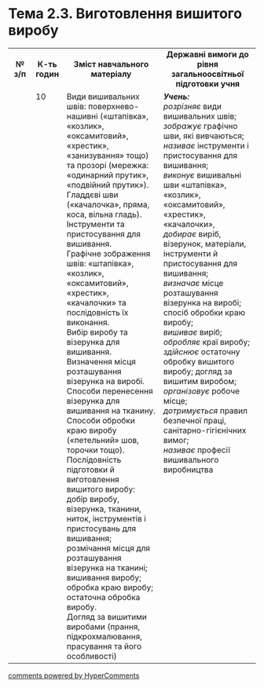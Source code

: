 <div id="hypercomments_widget" class="js-hypercomments-widget invisible"></div>

# Тема 2.3.  Виготовлення вишитого виробу


<table>
  <tr>
    <td width="10%" align="center"><b>№ з/п</b></td>
    <td width="10%" align="center"><b>К-ть годин</b></td>
    <td width="40%" align="center"><b>Зміст навчального матеріалу</b></td>
    <td width="40%" align="center"><b>Державні вимоги до рівня загальноосвітньої підготовки учня</b></td>
  </tr>
  <tr>
<td width="10%" style="vertical-align:top !important;"></td>
<td width="10%" style="vertical-align:top !important;">10</td>
    <td width="40%" style="vertical-align:top !important;">
Види вишивальних швів:  поверхнево-нашивні («штапівка», «козлик», «оксамитовий»,  «хрестик», «занизування» тощо) та прозорі (мережка: «одинарний прутик», «подвійний прутик»).  Гладдєві шви («качалочка», пряма, коса, вільна  гладь).<br> 
Інструменти та пристосування для вишивання.<br>
Графічне зображення швів: «штапівка», «козлик», «оксамитовий», «хрестик», «качалочки»  та послідовність їх виконання.<br>
Вибір виробу та візерунка для вишивання. <br>
Визначення місця розташування візерунка на виробі. <br>
Способи перенесення візерунка для вишивання на тканину. <br>
Способи обробки краю виробу («петельний» шов, торочки тощо).<br>
Послідовність підготовки й виготовлення вишитого виробу:   добір виробу, візерунка, тканини, ниток, інструментів і пристосувань для вишивання; розмічання місця для розташування  візерунка на тканині; вишивання виробу; обробка краю виробу; остаточна обробка виробу. <br>
Догляд за вишитими виробами (прання, підкрохмалювання, прасування та його особливості)
</td>
    <td width="40%" style="vertical-align:top !important;">
<i><b>Учень:</b></i><br>
<i>розрізняє</i> види вишивальних швів;<br>
<i>зображує</i> графічно шви, які вивчаються;<br>
<i>називає</i> інструменти і пристосування для вишивання;<br>
<i>виконує</i> вишивальні шви «штапівка», «козлик», «оксамитовий», «хрестик», «качалочки», <br> 
<i>добирає</i> виріб, візерунок, матеріали, інструменти й пристосування для вишивання;<br>
<i>визначає</i> місце розташування візерунка на виробі; спосіб обробки краю виробу;<br>
<i>вишиває</i> виріб;  <br>
<i>обробляє</i> краї виробу;<br>
<i>здійснює</i> остаточну обробку вишитого виробу; догляд за вишитим виробом;<br>
<i>організовує</i> робоче місце;<br>
<i>дотримується</i> правил безпечної праці, санітарно-гігієнічних вимог;<br>
<i>називає</i> професії вишивального виробництва
</td>
  </tr>
</table>

<div class="js-hypercomments-container">
<a href="http://hypercomments.com" class="hc-link" title="comments widget">comments powered by HyperComments</a>
</div>